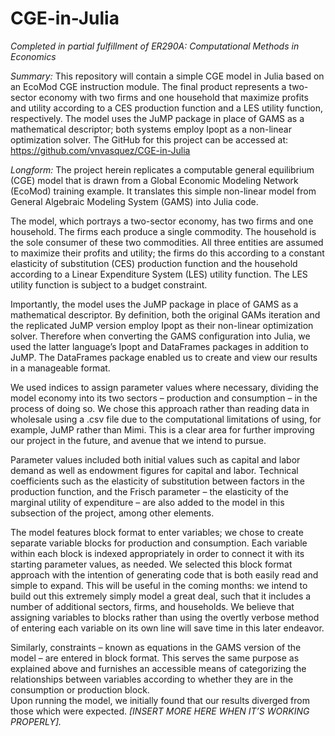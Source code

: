 # CGE-in-Julia
*Completed in partial fulfillment of ER290A: Computational Methods in Economics*

*Summary:* This repository will contain a simple CGE model in Julia based on an EcoMod CGE instruction module. The final product represents a two-sector economy with two firms and one household that maximize profits and utility according to a CES production function and a LES utility function, respectively.  The model uses the JuMP package in place of GAMS as a mathematical descriptor; both systems employ Ipopt as a non-linear optimization solver. The GitHub for this project can be accessed at: https://github.com/vnvasquez/CGE-in-Julia

*Longform:* The project herein replicates a computable general equilibrium (CGE) model that is drawn from a Global Economic Modeling Network (EcoMod) training example. It translates this simple non-linear model from General Algebraic Modeling System (GAMS) into Julia code.

The model, which portrays a two-sector economy, has two firms and one household. The firms each produce a single commodity. The household is the sole consumer of these two commodities. All three entities are assumed to maximize their profits and utility; the firms do this according to a constant elasticity of substitution (CES) production function and the household according to a Linear Expenditure System (LES) utility function. The LES utility function is subject to a budget constraint.  

Importantly, the model uses the JuMP package in place of GAMS as a mathematical descriptor. By definition, both the original GAMs iteration and the replicated JuMP version employ Ipopt as their non-linear optimization solver. Therefore when converting the GAMS configuration into Julia, we used the latter language’s Ipopt and DataFrames packages in addition to JuMP. The DataFrames package enabled us to create and view our results in a manageable format.

We used indices to assign parameter values where necessary, dividing the model economy into its two sectors – production and consumption – in the process of doing so. We chose this approach rather than reading data in wholesale using a .csv file due to the computational limitations of using, for example, JuMP rather than Mimi. This is a clear area for further improving our project in the future, and avenue that we intend to pursue.  

Parameter values included both initial values such as capital and labor demand as well as endowment figures for capital and labor. Technical coefficients such as the elasticity of substitution between factors in the production function, and the Frisch parameter – the elasticity of the marginal utility of expenditure – are also added to the model in this subsection of the project, among other elements.  

The model features block format to enter variables; we chose to create separate variable blocks for production and consumption. Each variable within each block is indexed appropriately in order to connect it with its starting parameter values, as needed. We selected this block format approach with the intention of generating code that is both easily read and simple to expand. This will be useful in the coming months: we intend to build out this extremely simply model a great deal, such that it includes a number of additional sectors, firms, and households. We believe that assigning variables to blocks rather than using the overtly verbose method of entering each variable on its own line will save time in this later endeavor.

Similarly, constraints – known as equations in the GAMS version of the model – are entered in block format. This serves the same purpose as explained above and furnishes an accessible means of categorizing the relationships between variables according to whether they are in the consumption or production block.  
Upon running the model, we initially found that our results diverged from those which were expected. *[INSERT MORE HERE WHEN IT’S WORKING PROPERLY].*
